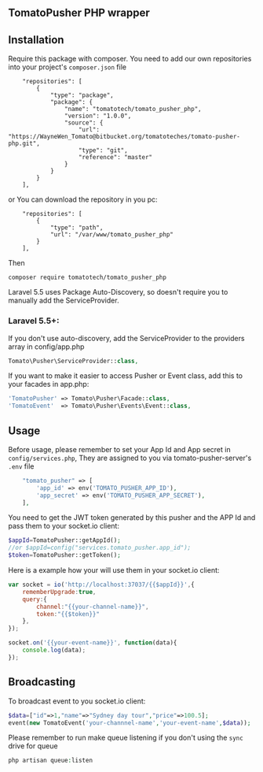 ## TomatoPusher PHP wrapper

## Installation

Require this package with composer. You need to add our own repositories into your project's `composer.json` file

```text
    "repositories": [
        {
            "type": "package",
            "package": {
                "name": "tomatotech/tomato_pusher_php",
                "version": "1.0.0",
                "source": {
                    "url": "https://WayneWen_Tomato@bitbucket.org/tomatoteches/tomato-pusher-php.git",
                    "type": "git",
                    "reference": "master"
                }
            }
        }
    ],
```

or You can download the repository in you pc:
```text
    "repositories": [
        {
            "type": "path",
            "url": "/var/www/tomato_pusher_php"
        }
    ],
```
Then

```shell
composer require tomatotech/tomato_pusher_php
```

Laravel 5.5 uses Package Auto-Discovery, so doesn't require you to manually add the ServiceProvider.

### Laravel 5.5+:

If you don't use auto-discovery, add the ServiceProvider to the providers array in config/app.php

```php
Tomato\Pusher\ServiceProvider::class,
```

If you want to make it easier to access Pusher or Event class, add this to your facades in app.php:

```php
'TomatoPusher' => Tomato\Pusher\Facade::class,
'TomatoEvent'  => Tomato\Pusher\Events\Event::class,
```

## Usage

Before usage, please remember to set your App Id and App secret in `config/services.php`, They are assigned to you via tomato-pusher-server's `.env` file

```php
    "tomato_pusher" => [
        'app_id' => env('TOMATO_PUSHER_APP_ID'),
        'app_secret' => env('TOMATO_PUSHER_APP_SECRET'),
    ],
```

You need to get the JWT token generated by this pusher and the APP Id and pass them to your socket.io client:

```php
$appId=TomatoPusher::getAppId();
//or $appId=config("services.tomato_pusher.app_id");
$token=TomatoPusher::getToken();
```

Here is a example how your will use them in your socket.io client:

```js
var socket = io('http://localhost:37037/{{$appId}}',{
    rememberUpgrade:true,
    query:{
        channel:"{{your-channel-name}}",
        token:"{{$token}}"
    },
});

socket.on('{{your-event-name}}', function(data){
    console.log(data);
});
```

## Broadcasting

To broadcast event to you socket.io client:

```php
$data=["id"=>1,"name"=>"Sydney day tour","price"=>100.5];
event(new TomatoEvent('your-channnel-name','your-event-name',$data));
```

Please remember to run make queue listening if you don't using the `sync` drive for queue
```php
php artisan queue:listen
```
